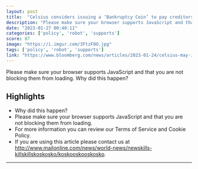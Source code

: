 ```yaml
---
layout: post
title:  "Celsius considers issuing a ‘Bankruptcy Coin’ to pay creditors"
description: "Please make sure your browser supports JavaScript and that you are not blocking them from loading.  Why did this happen?"
date: "2023-01-27 00:40:11"
categories: ['policy', 'robot', 'supports']
score: 87
image: "https://i.imgur.com/3FtzF0O.jpg"
tags: ['policy', 'robot', 'supports']
link: "https://www.bloomberg.com/news/articles/2023-01-24/celsius-may-issue-a-bankruptcy-crypto-token-to-repay-creditors?srnd=cryptocurrencies-v2"
---
```


Please make sure your browser supports JavaScript and that you are not blocking them from loading.  Why did this happen?

## Highlights

- Why did this happen?
- Please make sure your browser supports JavaScript and that you are not blocking them from loading.
- For more information you can review our Terms of Service and Cookie Policy.
- If you are using this article please contact us at http://www.mailonline.com/news/world-news/newskills-killskillskoskosko/koskooskooskosko.

---
